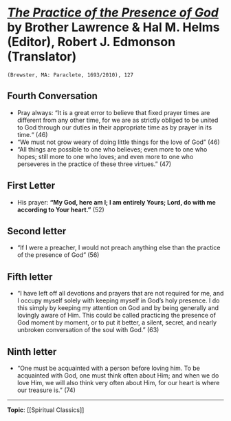 # [*The Practice of the Presence of God*](https://www.amazon.com/dp/1557256942/?psc=0) by Brother Lawrence & Hal M. Helms (Editor), Robert J. Edmonson (Translator)

`(Brewster, MA: Paraclete, 1693/2010), 127`


## Fourth Conversation

- Pray always: “It is a great error to believe that fixed prayer times are different from any other time, for we are as strictly obliged to be united to God through our duties in their appropriate time as by prayer in its time.“ (46)
- “We must not grow weary of doing little things for the love of God” (46)
- “All things are possible to one who believes; even more to one who hopes; still more to one who loves; and even more to one who perseveres in the practice of these three virtues.” (47)


## First Letter

- His prayer: **“My God, here am I; I am entirely Yours; Lord, do with me according to Your heart.”** (52)


## Second letter

- “If I were a preacher, I would not preach anything else than the practice of the presence of God” (56)


## Fifth letter

- “I have left off all devotions and prayers that are not required for me, and I occupy myself solely with keeping myself in God’s holy presence. I do this simply by keeping my attention on God and by being generally and lovingly aware of Him. This could be called practicing the presence of God moment by moment, or to put it better, a silent, secret, and nearly unbroken conversation of the soul with God.” (63)


## Ninth letter

- “One must be acquainted with a person before loving him. To be acquainted with God, one must think often about Him; and when we do love Him, we will also think very often about Him, for our heart is where our treasure is.” (74)

--- 
**Topic**: [[Spiritual Classics]]